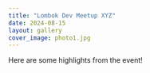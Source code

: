 ```yaml
---
title: "Lombok Dev Meetup XYZ"
date: 2024-08-15
layout: gallery
cover_image: photo1.jpg
---
```


Here are some highlights from the event!
